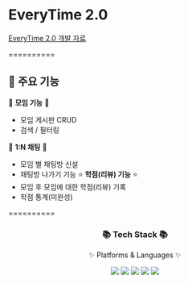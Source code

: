 EveryTime 2.0
==========

[EveryTime 2.0 개발 자료](https://docs.google.com/presentation/d/19K5o0UeS2ta3ybux0F7yOr6iCZgmT571ByRZy17naaM/edit#slide=id.g2a65f1bde2d_16_15) 

==========
## 📌 주요 기능

🎊 **모임 기능** 🎊
- 모임 게시판 CRUD
- 검색 / 필터링

💬 **1:N 채팅** 💬
- 모임 별 채팅방 신설
- 채팅방 나가기 기능
⭐️ **학점(리뷰) 기능** ⭐️
- 모임 후 모임에 대한 학점(리뷰) 기록
- 학점 통계(미완성)

==========

<div align=center>
	<h3>📚 Tech Stack 📚</h3>
	<p>✨ Platforms & Languages ✨</p>
</div>
<div align="center">
	<img src="https://img.shields.io/badge/TypeScript-007ACC?style=for-the-badge&logo=typescript&logoColor=white" />
	<img src="https://img.shields.io/badge/Tailwind_CSS-38B2AC?style=for-the-badge&logo=tailwind-css&logoColor=white" />
	<img src="https://img.shields.io/badge/Next.js-000?logo=nextdotjs&logoColor=fff&style=for-the-badge" />
	<img src="https://img.shields.io/badge/Vercel-000000?style=for-the-badge&logo=vercel&logoColor=white" />
	<img src="https://img.shields.io/badge/Prisma-3982CE?style=for-the-badge&logo=Prisma&logoColor=white" />
	<br>
</div>


